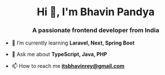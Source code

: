 <h1 align="center">Hi 👋, I'm Bhavin Pandya</h1>
<h3 align="center">A passionate frontend developer from India</h3>

- 🌱 I’m currently learning **Laravel, Next, Spring Boot**

- 💬 Ask me about **TypeScript, Java, PHP**

- 📫 How to reach me **itsbhavinrey@gmail.com**
